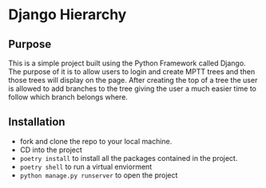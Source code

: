 # Django Hierarchy

## Purpose

This is a simple project built using the Python Framework called Django. The purpose of it is to allow users to login and create MPTT trees and then those trees will display on the page. After creating the top of a tree the user is allowed to add branches to the tree giving the user a much easier time to follow which branch belongs where.

## Installation
- fork and clone the repo to your local machine.
- CD into the project
- ``` poetry install ``` to install all the packages contained in the project.
- ```poetry shell``` to run a virtual enviorment
- ```python manage.py runserver``` to open the project 
